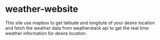 # weather-website
This site use mapbox to get latitude and longitute of your desire location and fetch the weather data from weatherstack api to get the real time weather information for desire location.

